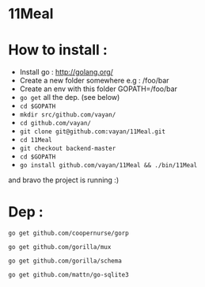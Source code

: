 11Meal
======

# How to install :

 * Install go : http://golang.org/
 * Create a new folder somewhere e.g : /foo/bar
 * Create an env with this folder GOPATH=/foo/bar
 * `go get` all the dep. (see below)
 * `cd $GOPATH`
 * `mkdir src/github.com/vayan/`
 * `cd github.com/vayan/`
 * `git clone git@github.com:vayan/11Meal.git`
 * `cd 11Meal`
 * `git checkout backend-master`
 * `cd $GOPATH`
 * `go install github.com/vayan/11Meal && ./bin/11Meal`

 and bravo the project is running :)

# Dep :

`go get github.com/coopernurse/gorp`

`go get github.com/gorilla/mux`

`go get github.com/gorilla/schema`

`go get github.com/mattn/go-sqlite3`
